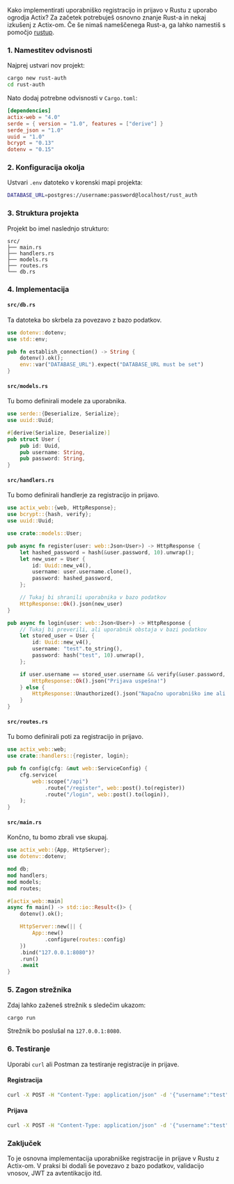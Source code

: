 Kako implementirati uporabniško registracijo in prijavo v Rustu z uporabo ogrodja Actix? Za začetek potrebuješ osnovno znanje Rust-a in nekaj izkušenj z Actix-om. Če še nimaš nameščenega Rust-a, ga lahko namestiš s pomočjo [rustup](https://rustup.rs/).

### 1. Namestitev odvisnosti

Najprej ustvari nov projekt:

```bash
cargo new rust-auth
cd rust-auth
```

Nato dodaj potrebne odvisnosti v `Cargo.toml`:

```toml
[dependencies]
actix-web = "4.0"
serde = { version = "1.0", features = ["derive"] }
serde_json = "1.0"
uuid = "1.0"
bcrypt = "0.13"
dotenv = "0.15"
```

### 2. Konfiguracija okolja

Ustvari `.env` datoteko v korenski mapi projekta:

```bash
DATABASE_URL=postgres://username:password@localhost/rust_auth
```

### 3. Struktura projekta

Projekt bo imel naslednjo strukturo:

```
src/
├── main.rs
├── handlers.rs
├── models.rs
├── routes.rs
└── db.rs
```

### 4. Implementacija

#### `src/db.rs`

Ta datoteka bo skrbela za povezavo z bazo podatkov.

```rust
use dotenv::dotenv;
use std::env;

pub fn establish_connection() -> String {
    dotenv().ok();
    env::var("DATABASE_URL").expect("DATABASE_URL must be set")
}
```

#### `src/models.rs`

Tu bomo definirali modele za uporabnika.

```rust
use serde::{Deserialize, Serialize};
use uuid::Uuid;

#[derive(Serialize, Deserialize)]
pub struct User {
    pub id: Uuid,
    pub username: String,
    pub password: String,
}
```

#### `src/handlers.rs`

Tu bomo definirali handlerje za registracijo in prijavo.

```rust
use actix_web::{web, HttpResponse};
use bcrypt::{hash, verify};
use uuid::Uuid;

use crate::models::User;

pub async fn register(user: web::Json<User>) -> HttpResponse {
    let hashed_password = hash(&user.password, 10).unwrap();
    let new_user = User {
        id: Uuid::new_v4(),
        username: user.username.clone(),
        password: hashed_password,
    };

    // Tukaj bi shranili uporabnika v bazo podatkov
    HttpResponse::Ok().json(new_user)
}

pub async fn login(user: web::Json<User>) -> HttpResponse {
    // Tukaj bi preverili, ali uporabnik obstaja v bazi podatkov
    let stored_user = User {
        id: Uuid::new_v4(),
        username: "test".to_string(),
        password: hash("test", 10).unwrap(),
    };

    if user.username == stored_user.username && verify(&user.password, &stored_user.password).unwrap() {
        HttpResponse::Ok().json("Prijava uspešna!")
    } else {
        HttpResponse::Unauthorized().json("Napačno uporabniško ime ali geslo")
    }
}
```

#### `src/routes.rs`

Tu bomo definirali poti za registracijo in prijavo.

```rust
use actix_web::web;
use crate::handlers::{register, login};

pub fn config(cfg: &mut web::ServiceConfig) {
    cfg.service(
        web::scope("/api")
            .route("/register", web::post().to(register))
            .route("/login", web::post().to(login)),
    );
}
```

#### `src/main.rs`

Končno, tu bomo zbrali vse skupaj.

```rust
use actix_web::{App, HttpServer};
use dotenv::dotenv;

mod db;
mod handlers;
mod models;
mod routes;

#[actix_web::main]
async fn main() -> std::io::Result<()> {
    dotenv().ok();

    HttpServer::new(|| {
        App::new()
            .configure(routes::config)
    })
    .bind("127.0.0.1:8080")?
    .run()
    .await
}
```

### 5. Zagon strežnika

Zdaj lahko zaženeš strežnik s sledečim ukazom:

```bash
cargo run
```

Strežnik bo poslušal na `127.0.0.1:8080`.

### 6. Testiranje

Uporabi `curl` ali Postman za testiranje registracije in prijave.

#### Registracija

```bash
curl -X POST -H "Content-Type: application/json" -d '{"username":"test", "password":"test"}' http://127.0.0.1:8080/api/register
```

#### Prijava

```bash
curl -X POST -H "Content-Type: application/json" -d '{"username":"test", "password":"test"}' http://127.0.0.1:8080/api/login
```

### Zaključek

To je osnovna implementacija uporabniške registracije in prijave v Rustu z Actix-om. V praksi bi dodali še povezavo z bazo podatkov, validacijo vnosov, JWT za avtentikacijo itd.
